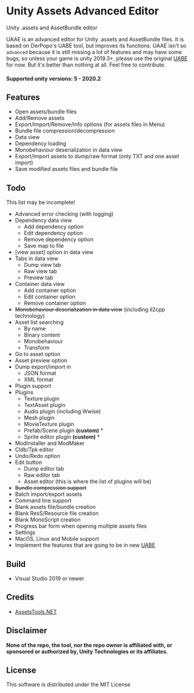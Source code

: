 # Unity Assets Advanced Editor
Unity .assets and AssetBundle editor

UAAE is an advanced editor for Unity .assets and AssetBundle files. It is based on DerPopo's UABE tool, but improves its functions.
UAAE isn't so `advanced` because it is still missing a lot of features and may have some bugs, so unless your game is unity 2019.3+, please use the original [UABE](https://github.com/DerPopo/UABE) for now. But it's better than nothing at all. Feel free to contribute.

#### Supported unity versions: 5 - 2020.2

## Features
* Open assets/bundle files
* Add/Remove assets
* Export/Import/Remove/Info options (for assets files in Menu)
* Bundle file compression/decompression
* Data view
* Dependency loading
* Monobehaviour deserialization in data view
* Export/Import assets to dump/raw format (only TXT and one asset import)
* Save modified assets files and bundle file
## Todo
This list may be incomplete!
* Advanced error checking (with logging)
* Dependency data view
  * Add dependency option
  * Edit dependency option
  * Remove dependency option
  * Save map to file
* [view asset] option in data view
* Tabs in data view
  * Dump view tab
  * Raw view tab
  * Preview tab
* Container data view
  * Add container option
  * Edit container option
  * Remove container option
* ~~Monobehaviour deserialization in data view~~ (including il2cpp technology)
* Asset list searching
  * By name
  * Binary content
  * Monobehaviour
  * Transform
* Go to asset option
* Asset preview option
* Dump export/import in
  * JSON format
  * XML format
* Plugin support
* Plugins
  * Texture plugin
  * TextAsset plugin
  * Audio plugin (including Wwise)
  * Mesh plugin
  * MovieTexture plugin
  * Prefab/Scene plugin **(custom)** *
  * Sprite editor plugin **(custom)** *
* ModInstaller and ModMaker
* Cldb/Tpk editor
* Undo/Redo option
* Edit button
  * Dump editor tab
  * Raw editor tab
  * Asset editor (this is where the list of plugins will be)
* ~~Bundle compression support~~
* Batch import/export assets
* Command line support
* Blank assets file/bundle creation
* Blank ResS/Resource file creation
* Blank MonoScript creation
* Progress bar form when opening multiple assets files
* Settings
* MacOS, Linux and Mobile support
* Implement the features that are going to be in new [UABE](https://community.7daystodie.com/topic/1871-unity-assets-bundle-extractor/?do=findComment&comment=357397)

## Build
* Visual Studio 2019 or newer

## Credits
* [AssetsTools.NET](https://github.com/nesrak1/AssetsTools.NET)

## Disclaimer
**None of the repo, the tool, nor the repo owner is affiliated with, or sponsored or authorized by, Unity Technologies or its affiliates.**

## License
This software is distributed under the MIT License